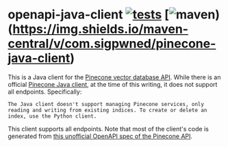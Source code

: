 # openapi-java-client [![tests](https://github.com/sigpwned/pinecone-java-client/actions/workflows/tests.yml/badge.svg)](https://github.com/sigpwned/pinecone-java-client/actions/workflows/tests.yml) [![maven](https://img.shields.io/maven-central/v/com.sigpwned/pinecone-java-client))(https://img.shields.io/maven-central/v/com.sigpwned/pinecone-java-client)

This is a Java client for the [Pinecone vector database API](https://www.pinecone.io/). While there is an official [Pinecone Java client](https://github.com/pinecone-io/pinecone-java-client), at the time of this writing, it does not support all endpoints. Specifically:

    The Java client doesn't support managing Pinecone services, only reading and writing from existing indices. To create or delete an index, use the Python client.

This client supports all endpoints. Note that most of the client's code is generated from [this unofficial OpenAPI spec of the Pinecone API](https://github.com/sigpwned/pinecone-openapi-spec).
